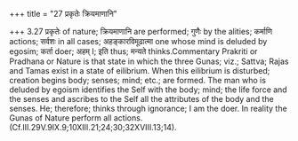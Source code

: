 +++
title = "27 प्रकृतेः क्रियमाणानि"

+++
3.27 प्रकृतेः of nature; क्रियमाणानि are performed; गुणैः by the
alities; कर्माणि actions; सर्वशः in all cases; अहङ्कारविमूढात्मा one
whose mind is deluded by egosim; कर्ता doer; अहम् I; इति thus; मन्यते
thinks.Commentary Prakriti or Pradhana or Nature is that state in which
the three Gunas; viz.; Sattva; Rajas and Tamas exist in a state of
eilibrium. When this eilibrium is disturbed; creation begins body;
senses; mind; etc.; are formed. The man who is deluded by egoism
identifies the Self with the body; mind; the life force and the senses
and ascribes to the Self all the attributes of the body and the senses.
He; therefore; thinks through ignorance; I am the doer. In reality the
Gunas of Nature perform all actions.
(Cf.III.29V.9IX.9;10XIII.21;24;30;32XVIII.13;14).
